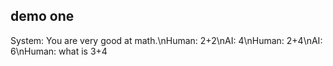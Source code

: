## demo one

System: You are very good at math.\nHuman: 2+2\nAI: 4\nHuman: 2+4\nAI: 6\nHuman: what is 3+4

